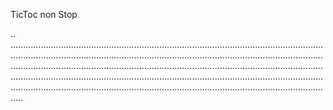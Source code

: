 TicToc non Stop

..
.................................................................................................................................................................................................................................................................................................................................................................................................................................................................................................................................................................................................................................................